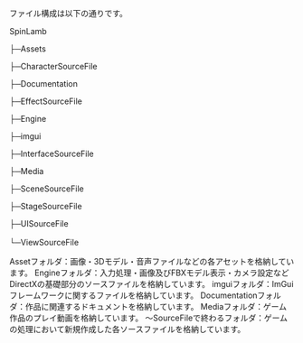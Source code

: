 ファイル構成は以下の通りです。

SpinLamb


├─Assets


├─CharacterSourceFile


├─Documentation


├─EffectSourceFile


├─Engine


├─imgui


├─InterfaceSourceFile


├─Media


├─SceneSourceFile


├─StageSourceFile


├─UISourceFile


└─ViewSourceFile　


Assetフォルダ：画像・3Dモデル・音声ファイルなどの各アセットを格納しています。
Engineフォルダ：入力処理・画像及びFBXモデル表示・カメラ設定などDirectXの基礎部分のソースファイルを格納しています。
imguiフォルダ：ImGuiフレームワークに関するファイルを格納しています。
Documentationフォルダ：作品に関連するドキュメントを格納しています。
Mediaフォルダ：ゲーム作品のプレイ動画を格納しています。
～SourceFileで終わるフォルダ：ゲームの処理において新規作成した各ソースファイルを格納しています。
